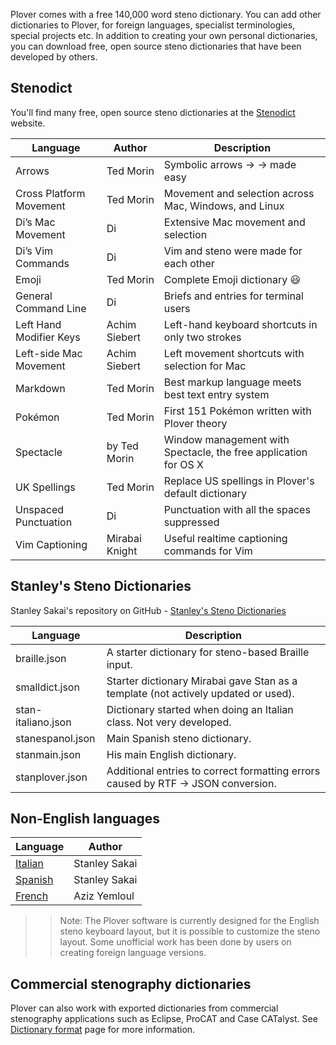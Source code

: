 
Plover comes with a free 140,000 word steno dictionary. You can add other dictionaries to Plover, for foreign languages, specialist terminologies, special projects etc. In addition to creating your own personal dictionaries, you can download free, open source steno dictionaries that have been developed by others. 

## Stenodict

You'll find many free, open source steno dictionaries at the [Stenodict](http://www.openstenoproject.org/stenodict/) website. 

| Language                           | Author | Description | 
| ---------------------------------- | ------------------ | ------------------ | 
|Arrows | Ted Morin | Symbolic arrows → → made easy |
| Cross Platform Movement |Ted Morin | Movement and selection across Mac, Windows, and Linux |
| Di’s Mac Movement| Di | Extensive Mac movement and selection |
| Di’s Vim Commands | Di | Vim and steno were made for each other |
| Emoji | Ted Morin | Complete Emoji dictionary 😃 |
|General Command Line| Di | Briefs and entries for terminal users |
| Left Hand Modifier Keys | Achim Siebert | Left-hand keyboard shortcuts in only two strokes |
Left-side Mac Movement | Achim Siebert |Left movement shortcuts with selection for Mac |
| Markdown | Ted Morin| Best markup language meets best text entry system |
| Pokémon| Ted Morin | First 151 Pokémon written with Plover theory |
|Spectacle | by Ted Morin | Window management with Spectacle, the free application for OS X |
| UK Spellings| Ted Morin | Replace US spellings in Plover's default dictionary |
| Unspaced Punctuation| Di| Punctuation with all the spaces suppressed |
| Vim Captioning| Mirabai Knight| Useful realtime captioning commands for Vim |

## Stanley's Steno Dictionaries

Stanley Sakai's repository on GitHub - [Stanley's Steno Dictionaries](https://github.com/stanographer/steno-dictionaries)

| Language                      | Description       | 
| ---------------------------------- | ------------------ | 
| braille.json | A starter dictionary for steno-based Braille input. |
|smalldict.json | Starter dictionary Mirabai gave Stan as a template (not actively updated or used). |
| stan-italiano.json | Dictionary started when doing an Italian class. Not very developed. |
| stanespanol.json | Main Spanish steno dictionary. |
| stanmain.json | His main English dictionary. |
| stanplover.json |Additional entries to correct formatting errors caused by RTF -> JSON conversion. |

## Non-English languages

| Language                      | Author       | 
| ---------------------------------- | ------------------ | 
| [Italian](https://github.com/stanographer/steno-dictionaries/blob/master/stan-italiano.json) | Stanley Sakai |
| [Spanish](https://github.com/stanographer/steno-dictionaries/blob/master/stanespanol.json) |Stanley Sakai|
| [French](https://github.com/azizyemloul/plover-france-dict) | Aziz Yemloul |

>> Note: The Plover software is currently designed for the English steno keyboard layout, but it is possible to customize the steno layout. Some unofficial work has been done by users on creating foreign language versions. 

## Commercial stenography dictionaries

Plover can also work with exported dictionaries from commercial stenography applications such as Eclipse, ProCAT and Case CATalyst. See [Dictionary format](https://github.com/openstenoproject/plover/wiki/Dictionary-Format) page for more information. 